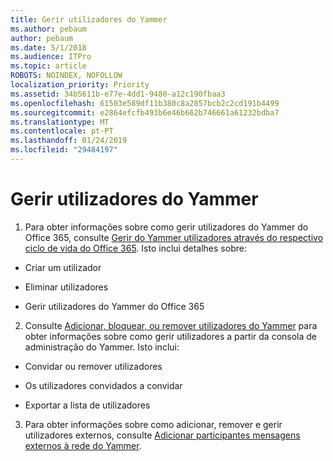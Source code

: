 ```yaml
---
title: Gerir utilizadores do Yammer
ms.author: pebaum
author: pebaum
ms.date: 5/1/2018
ms.audience: ITPro
ms.topic: article
ROBOTS: NOINDEX, NOFOLLOW
localization_priority: Priority
ms.assetid: 34b5611b-e77e-4dd1-9480-a12c190fbaa3
ms.openlocfilehash: 61503e589df11b380c8a2857bcb2c2cd191b4499
ms.sourcegitcommit: e2864efcfb493b6e46b662b746661a61232bdba7
ms.translationtype: MT
ms.contentlocale: pt-PT
ms.lasthandoff: 01/24/2019
ms.locfileid: "29484197"
---
```

# <a name="managing-yammer-users"></a>Gerir utilizadores do Yammer

1. Para obter informações sobre como gerir utilizadores do Yammer do Office 365, consulte [Gerir do Yammer utilizadores através do respectivo ciclo de vida do Office 365](https://support.office.com/article/6c4c8fff-6444-404a-bffc-f9da0bcc3039). Isto inclui detalhes sobre:
    
  - Criar um utilizador
    
  - Eliminar utilizadores
    
  - Gerir utilizadores do Yammer do Office 365
    
2. Consulte [Adicionar, bloquear, ou remover utilizadores do Yammer](http://alchemyportal.azurewebsites.net/Rule/ManageYammer%20users%20across%20their%20lifecycle%20from%20Office%20365) para obter informações sobre como gerir utilizadores a partir da consola de administração do Yammer. Isto inclui: 
    
  - Convidar ou remover utilizadores
    
  - Os utilizadores convidados a convidar
    
  - Exportar a lista de utilizadores
    
3. Para obter informações sobre como adicionar, remover e gerir utilizadores externos, consulte [Adicionar participantes mensagens externos à rede do Yammer](https://support.office.com/article/423653bb-86b2-4eac-9d7e-dca121f7c16c).
    

